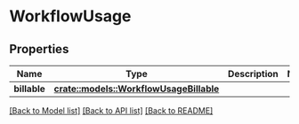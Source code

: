 # WorkflowUsage

## Properties

Name | Type | Description | Notes
------------ | ------------- | ------------- | -------------
**billable** | [**crate::models::WorkflowUsageBillable**](workflow_usage_billable.md) |  | 

[[Back to Model list]](../README.md#documentation-for-models) [[Back to API list]](../README.md#documentation-for-api-endpoints) [[Back to README]](../README.md)


